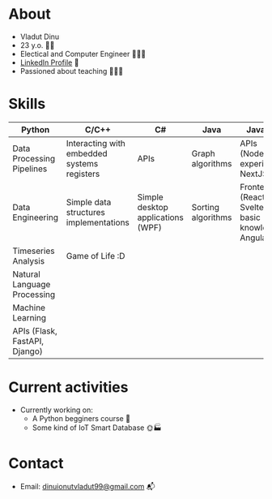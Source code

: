 # About

- Vladut Dinu
- 23 y.o. 👦🏻
- Electical and Computer Engineer 👨🏻‍🎓
- [LinkedIn Profile](https://www.linkedin.com/in/vladut-dinu-a32742214/) 🔎
- Passioned about teaching 👨🏻‍🏫

# Skills

| Python                        | C/C++                                       | C#                                | Java               | Javascript                                                 | Technologies    |
| ----------------------------- | ------------------------------------------- | --------------------------------- | ------------------ | ---------------------------------------------------------- | --------------- |
| Data Processing Pipelines     | Interacting with embedded systems registers | APIs                              | Graph algorithms   | APIs (NodeJS, experimenting NextJS)                        | Airflow         |
| Data Engineering              | Simple data structures implementations      | Simple desktop applications (WPF) | Sorting algorithms | Frontend (ReactJS, SvelteJS, basic knowledge on AngularJS) | Knime           |
| Timeseries Analysis           | Game of Life :D                             |                                   |                    |                                                            | Docker          |
| Natural Language Processing   |                                             |                                   |                    |                                                            | SQL Databases   |
| Machine Learning              |                                             |                                   |                    |                                                            | NoSQL Databases |
| APIs (Flask, FastAPI, Django) |                                             |                                   |                    |                                                            | Graph Databases |

# Current activities

- Currently working on:
  - A Python begginers course 📄
  - Some kind of IoT Smart Database 🌞🏭

# Contact

- Email: dinuionutvladut99@gmail.com 📬
